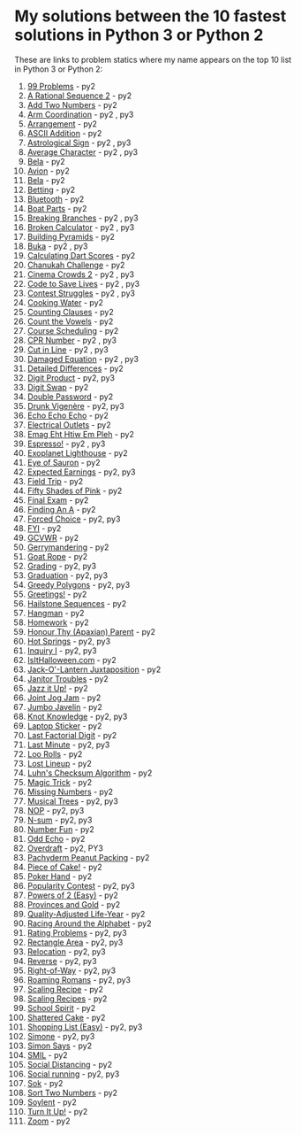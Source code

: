 # My solutions between the 10 fastest solutions in Python 3 or Python 2 

These are links to problem statics where my name appears on the top 10 list in Python 3 or Python 2:
1. [99 Problems](https://open.kattis.com/problems/99problems/statistics) - py2
2. [A Rational Sequence 2](https://open.kattis.com/problems/rationalsequence2/statistics) - py2
3. [Add Two Numbers](https://open.kattis.com/problems/addtwonumbers/statistics) - py2
4. [Arm Coordination](https://open.kattis.com/problems/armcoordination/statistics) - py2 , py3
5. [Arrangement](https://open.kattis.com/problems/upprodun/statistics) - py2
6. [ASCII Addition](https://open.kattis.com/problems/asciiaddition/statistics) - py2
7. [Astrological Sign](https://open.kattis.com/problems/astrologicalsign/statistics) - py2 , py3
8. [Average Character](https://open.kattis.com/problems/averagecharacter/statistics) - py2 , py3
9. [Bela](https://open.kattis.com/problems/bela/statistics) - py2
10. [Avion](https://open.kattis.com/problems/avion/statistics) - py2
11. [Bela](https://open.kattis.com/problems/bela/statistics) - py2
12. [Betting](https://open.kattis.com/problems/betting/statistics) - py2
13. [Bluetooth](https://open.kattis.com/problems/bluetooth/statistics) - py2
14. [Boat Parts](https://open.kattis.com/problems/boatparts/statistics) - py2
15. [Breaking Branches](https://open.kattis.com/problems/breakingbranches/statistics) - py2 , py3
16. [Broken Calculator](https://open.kattis.com/problems/brokencalculator/statistics) - py2 , py3
17. [Building Pyramids](https://open.kattis.com/problems/pyramids/statistics) - py2
18. [Buka](https://open.kattis.com/problems/buka/statistics) - py2 , py3
19. [Calculating Dart Scores](https://open.kattis.com/problems/calculatingdartscores/statistics) - py2
20. [Chanukah Challenge](https://open.kattis.com/problems/chanukah/statistics) - py2
21. [Cinema Crowds 2](https://open.kattis.com/problems/cinema2/statistics) - py2 , py3
22. [Code to Save Lives](https://open.kattis.com/problems/codetosavelives/statistics) - py2 , py3
23. [Contest Struggles](https://open.kattis.com/problems/conteststruggles/statistics) - py2 , py3
24. [Cooking Water](https://open.kattis.com/problems/cookingwater/statistics) - py2
25. [Counting Clauses](https://open.kattis.com/problems/countingclauses/statistics) - py2
26. [Count the Vowels](https://open.kattis.com/problems/countthevowels/statistics) - py2
27. [Course Scheduling](https://open.kattis.com/problems/coursescheduling/statistics) - py2
28. [CPR Number](https://open.kattis.com/problems/cprnummer/statistics) - py2 , py3
29. [Cut in Line](https://open.kattis.com/problems/cutinline/statistics) - py2 , py3
30. [Damaged Equation](https://open.kattis.com/problems/damagedequation/statistics) - py2 , py3
31. [Detailed Differences](https://open.kattis.com/problems/detaileddifferences/statistics) - py2
32. [Digit Product](https://open.kattis.com/problems/sifferprodukt/statistics) - py2, py3
33. [Digit Swap](https://open.kattis.com/problems/digitswap/statistics) - py2
34. [Double Password](https://open.kattis.com/problems/doublepassword/statistics) - py2
35. [Drunk Vigenère](https://open.kattis.com/problems/drunkvigenere/statistics) - py2, py3
36. [Echo Echo Echo](https://open.kattis.com/problems/echoechoecho/statistics) - py2
37. [Electrical Outlets](https://open.kattis.com/problems/electricaloutlets/statistics) - py2
38. [Emag Eht Htiw Em Pleh](https://open.kattis.com/problems/empleh/statistics) - py2
39. [Espresso!](https://open.kattis.com/problems/espresso/statistics) - py2 , py3
40. [Exoplanet Lighthouse](https://open.kattis.com/problems/exoplanetlighthouse/statistics) - py2
41. [Eye of Sauron](https://open.kattis.com/problems/eyeofsauron/statistics) - py2
42. [Expected Earnings](https://open.kattis.com/problems/expectedearnings/statistics) - py2, py3
43. [Field Trip](https://open.kattis.com/problems/fieldtrip/statistics) - py2
44. [Fifty Shades of Pink](https://open.kattis.com/problems/fiftyshades/statistics) - py2
45. [Final Exam](https://open.kattis.com/problems/finalexam2/statistics) - py2
46. [Finding An A](https://open.kattis.com/problems/findingana/statistics) - py2
47. [Forced Choice](https://open.kattis.com/problems/forcedchoice/statistics) - py2, py3
48. [FYI](https://open.kattis.com/problems/fyi/statistics) - py2
49. [GCVWR](https://open.kattis.com/problems/gcvwr/statistics) - py2
50. [Gerrymandering](https://open.kattis.com/problems/gerrymandering/statistics) - py2
51. [Goat Rope](https://open.kattis.com/problems/goatrope/statistics) - py2
52. [Grading](https://open.kattis.com/problems/grading/statistics) - py2, py3
53. [Graduation](https://open.kattis.com/problems/skolavslutningen/statistics) - py2, py3
54. [Greedy Polygons](https://open.kattis.com/problems/greedypolygons/statistics) - py2, py3
55. [Greetings!](https://open.kattis.com/problems/greetings2/statistics) - py2
56. [Hailstone Sequences](https://open.kattis.com/problems/hailstone2/statistics) - py2
57. [Hangman](https://open.kattis.com/problems/hangman/statistics) - py2
58. [Homework](https://open.kattis.com/problems/heimavinna/statistics) - py2
59. [Honour Thy (Apaxian) Parent](https://open.kattis.com/problems/apaxianparent/statistics) - py2
60. [Hot Springs](https://open.kattis.com/problems/hotsprings/statistics) - py2, py3
61. [Inquiry I](https://open.kattis.com/problems/inquiryi/statistics) - py2, py3
62. [IsItHalloween.com](https://open.kattis.com/problems/isithalloween/statistics) - py2
63. [Jack-O'-Lantern Juxtaposition](https://open.kattis.com/problems/jackolanternjuxtaposition/statistics) - py2
64. [Janitor Troubles](https://open.kattis.com/problems/janitortroubles/statistics) - py2
65. [Jazz it Up!](https://open.kattis.com/problems/jazzitup/statistics) - py2
66. [Joint Jog Jam](https://open.kattis.com/problems/jointjogjam/statistics) - py2
67. [Jumbo Javelin](https://open.kattis.com/problems/jumbojavelin/statistics) - py2
68. [Knot Knowledge](https://open.kattis.com/problems/knotknowledge/statistics) - py2, py3
69. [Laptop Sticker](https://open.kattis.com/problems/laptopsticker/statistics) - py2
70. [Last Factorial Digit](https://open.kattis.com/problems/lastfactorialdigit/statistics) - py2
71. [Last Minute](https://open.kattis.com/problems/lastminute/statistics) - py2, py3
72. [Loo Rolls](https://open.kattis.com/problems/loorolls/statistics) - py2
73. [Lost Lineup](https://open.kattis.com/problems/lostlineup/statistics) - py2
74. [Luhn's Checksum Algorithm](https://open.kattis.com/problems/luhnchecksum/statistics) - py2
75. [Magic Trick](https://open.kattis.com/problems/magictrick/statistics) - py2
76. [Missing Numbers](https://open.kattis.com/problems/missingnumbers/statistics) - py2
77. [Musical Trees](https://open.kattis.com/problems/musicaltrees/statistics) - py2, py3
78. [NOP](https://open.kattis.com/problems/nop/statistics) - py2, py3
79. [N-sum](https://open.kattis.com/problems/nsum/statistics) - py2, py3
80. [Number Fun](https://open.kattis.com/problems/numberfun/statistics) - py2
81. [Odd Echo](https://open.kattis.com/problems/oddecho/statistics) - py2
82. [Overdraft](https://open.kattis.com/problems/overdraft/statistics) - py2, PY3
83. [Pachyderm Peanut Packing](https://open.kattis.com/problems/pachydermpeanutpacking/statistics) - py2
84. [Piece of Cake!](https://open.kattis.com/problems/pieceofcake2/statistics) - py2
85. [Poker Hand](https://open.kattis.com/problems/pokerhand/statistics) - py2
86. [Popularity Contest](https://open.kattis.com/problems/popularitycontest/statistics) - py2, py3
87. [Powers of 2 (Easy)](https://open.kattis.com/problems/powersof2easy/statistics) - py2
88. [Provinces and Gold](https://open.kattis.com/problems/provincesandgold/statistics) - py2
89. [Quality-Adjusted Life-Year](https://open.kattis.com/problems/qaly/statistics) - py2
90. [Racing Around the Alphabet](https://open.kattis.com/problems/racingalphabet/statistics) - py2
91. [Rating Problems](https://open.kattis.com/problems/ratingproblems/statistics) - py2, py3
92. [Rectangle Area](https://open.kattis.com/problems/rectanglearea/statistics) - py2, py3
93. [Relocation](https://open.kattis.com/problems/relocation/statistics) - py2, py3
94. [Reverse](https://open.kattis.com/problems/ofugsnuid/statistics) - py2, py3
95. [Right-of-Way](https://open.kattis.com/problems/vajningsplikt/statistics) - py2, py3
96. [Roaming Romans](https://open.kattis.com/problems/romans/statistics) - py2, py3
97. [Scaling Recipe](https://open.kattis.com/problems/scalingrecipe/statistics) - py2
98. [Scaling Recipes](https://open.kattis.com/problems/recipes/statistics) - py2
99. [School Spirit](https://open.kattis.com/problems/schoolspirit/statistics) - py2
100. [Shattered Cake](https://open.kattis.com/problems/shatteredcake/statistics) - py2
101. [Shopping List (Easy)](https://open.kattis.com/problems/shoppinglisteasy/statistics) - py2, py3
102. [Simone](https://open.kattis.com/problems/simone/statistics) - py2, py3
103. [Simon Says](https://open.kattis.com/problems/simonsays/statistics) - py2
104. [SMIL](https://open.kattis.com/problems/smil/statistics) - py2
105. [Social Distancing](https://open.kattis.com/problems/socialdistancing2/statistics) - py2
106. [Social running](https://open.kattis.com/problems/socialrunning/statistics) - py2, py3
107. [Sok](https://open.kattis.com/problems/sok/statistics) - py2
108. [Sort Two Numbers](https://open.kattis.com/problems/sorttwonumbers/statistics) - py2
109. [Soylent](https://open.kattis.com/problems/soylent/statistics) - py2
110. [Turn It Up!](https://open.kattis.com/problems/skruop/statistics) - py2
111. [Zoom](https://open.kattis.com/problems/astrologicalsign/statistics) - py2
